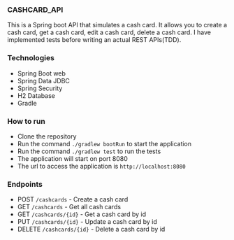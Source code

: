 ### CASHCARD_API
This is a Spring boot API that simulates a cash card. It allows you to create a cash card, get a cash card, edit a cash card, delete a cash card.
I have implemented tests before writing an actual REST APIs(TDD).

### Technologies
- Spring Boot web
- Spring Data JDBC
- Spring Security
- H2 Database
- Gradle

### How to run
- Clone the repository
- Run the command `./gradlew bootRun` to start the application
- Run the command `./gradlew test` to run the tests
- The application will start on port 8080
- The url to access the application is `http://localhost:8080`

### Endpoints
- POST `/cashcards` - Create a cash card
- GET `/cashcards` - Get all cash cards
- GET `/cashcards/{id}` - Get a cash card by id
- PUT `/cashcards/{id}` - Update a cash card by id
- DELETE `/cashcards/{id}` - Delete a cash card by id